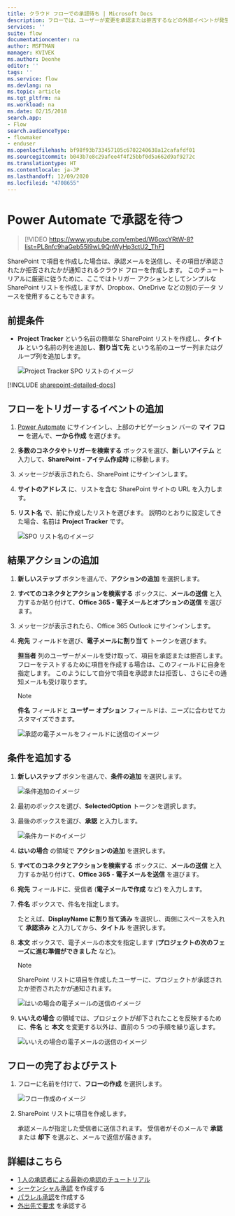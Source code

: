 ```yaml
---
title: クラウド フローでの承認待ち | Microsoft Docs
description: フローでは、ユーザーが変更を承認または拒否するなどの外部イベントが発生するのを待ってから、決定の通知を送信するなどのアクションを実行できます。
services: ''
suite: flow
documentationcenter: na
author: MSFTMAN
manager: KVIVEK
ms.author: Deonhe
editor: ''
tags: ''
ms.service: flow
ms.devlang: na
ms.topic: article
ms.tgt_pltfrm: na
ms.workload: na
ms.date: 02/15/2018
search.app:
- Flow
search.audienceType:
- flowmaker
- enduser
ms.openlocfilehash: bf98f93b733457105c6702240638a12cafafdf01
ms.sourcegitcommit: b043b7e8c29afee4f4f25bbf0d5a662d9af9272c
ms.translationtype: HT
ms.contentlocale: ja-JP
ms.lasthandoff: 12/09/2020
ms.locfileid: "4708655"
---
```

# <a name="wait-for-approval-in-power-automate"></a>Power Automate で承認を待つ


> [!VIDEO https://www.youtube.com/embed/W6oxcYRtW-8?list=PL8nfc9haGeb55I9wL9QnWyHp3ctU2_ThF]
>

SharePoint で項目を作成した場合は、承認メールを送信し、その項目が承認されたか拒否されたかが通知されるクラウド フローを作成します。 このチュートリアルに厳密に従うために、ここではトリガー アクションとしてシンプルな SharePoint リストを作成しますが、Dropbox、OneDrive などの別のデータ ソースを使用することもできます。

## <a name="prerequisites"></a>前提条件

* **Project Tracker** という名前の簡単な SharePoint リストを作成し、**タイトル** という名前の列を追加し、**割り当て先** という名前のユーザー列またはグループ列を追加します。

   ![Project Tracker SPO リストのイメージ](./media/wait-for-approvals/project-tracker.png)

[!INCLUDE [sharepoint-detailed-docs](includes/sharepoint-detailed-docs.md)]

## <a name="add-an-event-to-trigger-the-flow"></a>フローをトリガーするイベントの追加

1. [Power Automate](https://flow.microsoft.com) にサインインし、上部のナビゲーション バーの **マイ フロー** を選んで、**一から作成** を選びます。

1. **多数のコネクタやトリガーを検索する** ボックスを選び、**新しいアイテム** と入力して、**SharePoint - アイテム作成時** に移動します。

1. メッセージが表示されたら、SharePoint にサインインします。
1. **サイトのアドレス** に、リストを含む SharePoint サイトの URL を入力します。

1. **リスト名** で、前に作成したリストを選びます。 説明のとおりに設定してきた場合、名前は **Project Tracker** です。

    ![SPO リスト名のイメージ](./media/wait-for-approvals/SPO-list-name.png)

## <a name="add-the-resulting-action"></a>結果アクションの追加

1. **新しいステップ** ボタンを選んで、**アクションの追加** を選択します。

1. **すべてのコネクタとアクションを検索する** ボックスに、**メールの送信** と入力するか貼り付けて、**Office 365 - 電子メールとオプションの送信** を選びます。

1. メッセージが表示されたら、Office 365 Outlook にサインインします。

1. **宛先** フィールドを選び、**電子メールに割り当て** トークンを選びます。

    **担当者** 列のユーザーがメールを受け取って、項目を承認または拒否します。 フローをテストするために項目を作成する場合は、このフィールドに自身を指定します。 このようにして自分で項目を承認または拒否し、さらにその通知メールも受け取ります。

    > [!NOTE]
    > **件名** フィールドと **ユーザー オプション** フィールドは、ニーズに合わせてカスタマイズできます。

    ![承認の電子メールをフィールドに送信のイメージ](./media/wait-for-approvals/send-approval-email-to.png)

## <a name="add-a-condition"></a>条件を追加する

1. **新しいステップ** ボタンを選んで、**条件の追加** を選択します。

    ![条件追加のイメージ](./media/wait-for-approvals/add-a-condition.png)
1. 最初のボックスを選び、**SelectedOption** トークンを選択します。
1. 最後のボックスを選び、**承認** と入力します。

    ![条件カードのイメージ](./media/wait-for-approvals/condition-card-2.png)

1. **はいの場合** の領域で **アクションの追加** を選択します。

1. **すべてのコネクタとアクションを検索する** ボックスに、**メールの送信** と入力するか貼り付けて、**Office 365 - 電子メールを送信** を選びます。

1. **宛先** フィールドに、受信者 (**電子メールで作成** など) を入力します。

1. **件名** ボックスで、件名を指定します。

    たとえば、**DisplayName に割り当て済み** を選択し、両側にスペースを入れて **承認済み** と入力してから、**タイトル** を選択します。

1. **本文** ボックスで、電子メールの本文を指定します (**プロジェクトの次のフェーズに進む準備ができました** など)。

    > [!NOTE]
    > SharePoint リストに項目を作成したユーザーに、プロジェクトが承認されたか拒否されたかが通知されます。

    ![はいの場合の電子メールの送信のイメージ](./media/wait-for-approvals/if-yes-send-email-card-3.png)

1. **いいえの場合** の領域では、プロジェクトが却下されたことを反映するために、**件名** と **本文** を変更する以外は、直前の 5 つの手順を繰り返します。

     ![いいえの場合の電子メールの送信のイメージ](./media/wait-for-approvals/no-send-email-2.png)

## <a name="finish-and-test-your-flow"></a>フローの完了およびテスト

1. フローに名前を付けて、**フローの作成** を選択します。

     ![フロー作成のイメージ](./media/wait-for-approvals/create-flow.png)
1. SharePoint リストに項目を作成します。

    承認メールが指定した受信者に送信されます。 受信者がそのメールで **承認** または **却下** を選ぶと、メールで返信が届きます。

## <a name="learn-more"></a>詳細はこちら

* [1 人の承認者による最新の承認のチュートリアル](modern-approvals.md)
* [シーケンシャル承認](sequential-modern-approvals.md) を作成する
* [パラレル承認](parallel-modern-approvals.md)を作成する
* [外出先で要求](mobile-approvals.md) を承認する

